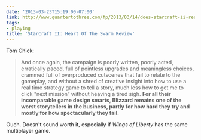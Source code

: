 ```yaml
---
date: '2013-03-23T15:19:00-07:00'
link: http://www.quartertothree.com/fp/2013/03/14/does-starcraft-ii-really-need-heart-of-the-swarm/
tags:
- playing
title: 'StarCraft II: Heart Of The Swarm Review'
---
```


Tom Chick:

>And once again, the campaign is poorly written, poorly acted, erratically paced, full of pointless upgrades and meaningless choices, crammed full of overproduced cutscenes that fail to relate to the gameplay, and without a shred of creative insight into how to use a real time strategy game to tell a story, much less how to get me to click "next mission” without heaving a tired sigh. **For all their incomparable game design smarts, Blizzard remains one of the worst storytellers in the business, partly for how hard they try and mostly for how spectacularly they fail.**

Ouch. Doesn't sound worth it, especially if *Wings of Liberty* has the same multiplayer game.
